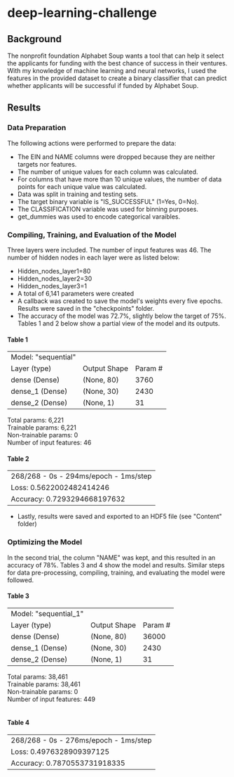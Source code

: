 # deep-learning-challenge
## Background
The nonprofit foundation Alphabet Soup wants a tool that can help it select the applicants for funding with the best chance of success in their ventures. With my knowledge of machine learning and neural networks, I used the features in the provided dataset to create a binary classifier that can predict whether applicants will be successful if funded by Alphabet Soup.
## Results
### Data Preparation
The following actions were performed to prepare the data:
- The EIN and NAME columns were dropped because they are neither targets nor features.
- The number of unique values for each column was calculated.
- For columns that have more than 10 unique values, the number of data points for each unique value was calculated.
- Data was split in training and testing sets.
- The target binary variable is "IS_SUCCESSFUL" (1=Yes, 0=No).
- The CLASSIFICATION variable was used for binning purposes.
- get_dummies was used to encode categorical varaibles.
### Compiling, Training, and Evaluation of the Model
Three layers were included. The number of input features was 46. The number of hidden nodes in each layer were as listed below:
- Hidden_nodes_layer1=80
- Hidden_nodes_layer2=30
- Hidden_nodes_layer3=1
- A total of 6,141 parameters were created 
- A callback was created to save the model's weights every five epochs. Results were saved in the "checkpoints" folder.
- The accuracy of the model was 72.7%, slightly below the target of 75%.
Tables 1 and 2 below show a partial view of the model and its outputs.

#### Table 1
<table>
    <tr>
        <td>Model: &quot;sequential&quot;</td>
        <td></td>
        <td></td>
    </tr>
    <tr>
        <td> Layer (type)               </td>
        <td> Output Shape              </td>
        <td>Param #   </td>
    </tr>
    <tr>
        <td> dense (Dense)</td>
        <td>(None, 80)</td>
        <td>3760</td>
    </tr>
    <tr>
        <td> dense_1 (Dense)</td>
        <td>(None, 30)</td>
        <td>2430</td>
    </tr>
    <tr>
        <td> dense_2 (Dense)</td>
        <td>(None, 1)</td>
        <td>31</td>
    </tr>
</table>

Total params: 6,221<br>
Trainable params: 6,221<br>
Non-trainable params: 0<br>
Number of input features:  46<br>

#### Table 2
<table>
    <tr>
        <td>268/268 - 0s - 294ms/epoch - 1ms/step</td>
    </tr>
    <tr>
        <td>Loss: 0.5622002482414246</td>
    </tr>
    <tr>
        <td>Accuracy: 0.7293294668197632</td>
    </tr>
</table>

- Lastly, results were saved and exported to an HDF5 file (see "Content" folder)

### Optimizing the Model
In the second trial, the column "NAME" was kept, and this resulted in an accuracy of 78%. Tables 3 and 4 show the model and results. Similar steps for data pre-processing, compiling, training, and evaluating the model were followed.
<br>

#### Table 3
<table>
    <tr>
        <td>Model: &quot;sequential_1&quot;</td>
        <td></td>
        <td></td>
    </tr>
    <tr>
        <td> Layer (type)               </td>
        <td> Output Shape              </td>
        <td>Param #   </td>
    </tr>
    <tr>
        <td> dense (Dense)</td>
        <td>(None, 80)</td>
        <td>36000</td>
    </tr>
    <tr>
        <td> dense_1 (Dense)</td>
        <td>(None, 30)</td>
        <td>2430</td>
    </tr>
    <tr>
        <td> dense_2 (Dense)</td>
        <td>(None, 1)</td>
        <td>31</td>
    </tr>
</table>
Total params: 38,461<br>
Trainable params: 38,461<br>
Non-trainable params: 0<br>
Number of input features:  449<br>
<br>

#### Table 4
<table>
    <tr>
        <td>268/268 - 0s - 276ms/epoch - 1ms/step</td>
    </tr>
    <tr>
        <td>Loss: 0.4976328909397125</td>
    </tr>
    <tr>
        <td>Accuracy: 0.7870553731918335</td>
    </tr>
</table>



